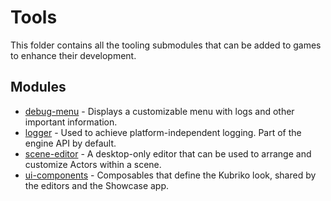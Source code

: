 # Tools
This folder contains all the tooling submodules that can be added to games to enhance their development.

## Modules
- [debug-menu](https://github.com/pandulapeter/kubriko/tree/main/tools/debug-menu) - Displays a customizable menu with logs and other important information.
- [logger](https://github.com/pandulapeter/kubriko/tree/main/tools/logger) - Used to achieve platform-independent logging. Part of the engine API by default.
- [scene-editor](https://github.com/pandulapeter/kubriko/tree/main/tools/scene-editor) - A desktop-only editor that can be used to arrange and customize Actors within a scene.
- [ui-components](https://github.com/pandulapeter/kubriko/tree/main/tools/ui-components) - Composables that define the Kubriko look, shared by the editors and the Showcase app. 